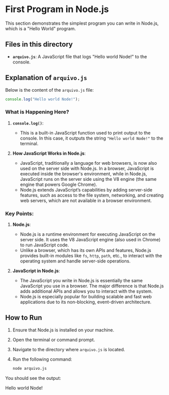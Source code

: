 # First Program in Node.js

This section demonstrates the simplest program you can write in Node.js, which is a "Hello World" program. 

## Files in this directory

- **`arquivo.js`**: A JavaScript file that logs "Hello world Node!" to the console.

## Explanation of `arquivo.js`

Below is the content of the `arquivo.js` file:

```javascript
console.log("Hello world Node!");
```

### What is Happening Here?

1. **`console.log()`**:
   - This is a built-in JavaScript function used to print output to the console. In this case, it outputs the string `"Hello world Node!"` to the terminal.
   
2. **How JavaScript Works in Node.js**:
   - JavaScript, traditionally a language for web browsers, is now also used on the server side with Node.js. In a browser, JavaScript is executed inside the browser's environment, while in Node.js, JavaScript runs on the server side using the V8 engine (the same engine that powers Google Chrome).
   - Node.js extends JavaScript’s capabilities by adding server-side features, such as access to the file system, networking, and creating web servers, which are not available in a browser environment.

### Key Points:
1. **Node.js**: 
   - Node.js is a runtime environment for executing JavaScript on the server side. It uses the V8 JavaScript engine (also used in Chrome) to run JavaScript code.
   - Unlike a browser, which has its own APIs and features, Node.js provides built-in modules like `fs`, `http`, `path`, etc., to interact with the operating system and handle server-side operations.

2. **JavaScript in Node.js**:
   - The JavaScript you write in Node.js is essentially the same JavaScript you use in a browser. The major difference is that Node.js adds additional APIs and allows you to interact with the system.
   - Node.js is especially popular for building scalable and fast web applications due to its non-blocking, event-driven architecture.

## How to Run

1. Ensure that Node.js is installed on your machine.
2. Open the terminal or command prompt.
3. Navigate to the directory where `arquivo.js` is located.
4. Run the following command:

   ```bash
   node arquivo.js
   ```

You should see the output:

Hello world Node!